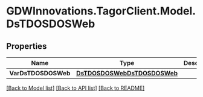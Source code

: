 # GDWInnovations.TagorClient.Model.DsTDOSDOSWeb

## Properties

Name | Type | Description | Notes
------------ | ------------- | ------------- | -------------
**VarDsTDOSDOSWeb** | [**DsTDOSDOSWebDsTDOSDOSWeb**](DsTDOSDOSWebDsTDOSDOSWeb.md) |  | [optional] 

[[Back to Model list]](../README.md#documentation-for-models) [[Back to API list]](../README.md#documentation-for-api-endpoints) [[Back to README]](../README.md)

